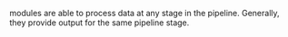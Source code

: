 [](project:#cat-General) modules are able to process data at any stage in the pipeline.
Generally, they provide output for the same pipeline stage.
